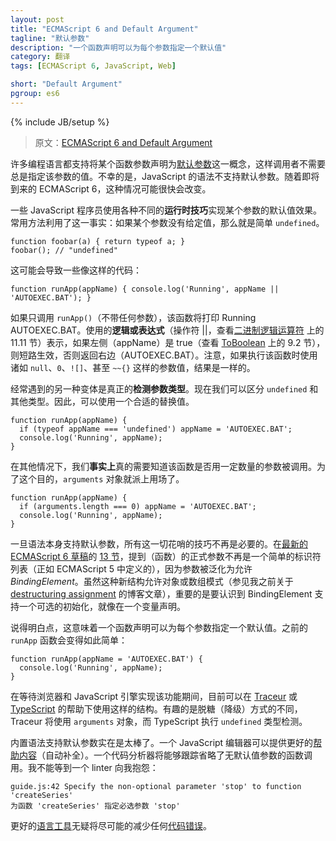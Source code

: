 ```yaml
---
layout: post
title: "ECMAScript 6 and Default Argument"
tagline: "默认参数"
description: "一个函数声明可以为每个参数指定一个默认值"
category: 翻译
tags: [ECMAScript 6, JavaScript, Web]

short: "Default Argument"
pgroup: es6
---
```

{% include JB/setup %}

> 原文：[ECMAScript 6 and Default Argument](http://ariya.ofilabs.com/2013/02/es6-and-default-argument.html)

<!-- Many programming languages support the concept of a [default argument](http://en.wikipedia.org/wiki/Default_argument) for a function parameter so that the caller does not always need to specify the argument value. Unfortunately, JavaScript does not have a default argument support in its syntax. This may soon change with the upcoming ECMAScript 6. -->

许多编程语言都支持将某个函数参数声明为[默认参数](http://en.wikipedia.org/wiki/Default_argument)这一概念，这样调用者不需要总是指定该参数的值。不幸的是，JavaScript 的语法不支持默认参数。随着即将到来的 ECMAScript 6，这种情况可能很快会改变。

<!-- A few JavaScript programmers employ various different **run-time tricks** to achieve the effect of an argument with a default value. The common approach is by leveraging the fact that if an argument is not given a value, then it`s simply `undefined`. -->

一些 JavaScript 程序员使用各种不同的**运行时技巧**实现某个参数的默认值效果。常用方法利用了这一事实：如果某个参数没有给定值，那么就是简单 `undefined`。

    function foobar(a) { return typeof a; }
    foobar(); // "undefined"

<!-- This can lead to some code like: -->
这可能会导致一些像这样的代码：

    function runApp(appName) { console.log('Running', appName || 'AUTOEXEC.BAT'); }

<!-- That function will print Running AUTOEXEC.BAT if invoked as `runApp()` only (without any argument). The use of **logical expression OR** (operator ||, see section 11.11 on [Binary Logical Operators](http://es5.github.com/#x11.11)) means that if the left side (appName) is true (see section 9.2 on [ToBoolean](http://es5.github.com/#x9.2)), then the short-circuiting kicks in, otherwise we will get the right side (AUTOEXEC.BAT). Note how the result is the same if you execute that function with other value such as `null`, `0`, `![]`, or even `~~{}`. -->

如果只调用 `runApp()`（不带任何参数），该函数将打印 Running AUTOEXEC.BAT。使用的**逻辑或表达式**（操作符 ||，查看[二进制逻辑运算符](http://es5.github.com/#x11.11) 上的 11.11 节）表示，如果左侧（appName）是 true（查看 [ToBoolean](http://es5.github.com/#x9.2) 上的 9.2 节），则短路生效，否则返回右边（AUTOEXEC.BAT）。注意，如果执行该函数时使用诸如 `null`、`0`、`![]`、甚至 `~~{}` 这样的参数值，结果是一样的。

<!-- Another variant which are often encountered is really **checking the type** of the parameter. Now we can distinguish between `undefined` and others. Therefore, a suitable value substitution can be carried out. -->
经常遇到的另一种变体是真正的**检测参数类型**。现在我们可以区分 `undefined` 和其他类型。因此，可以使用一个合适的替换值。

    function runApp(appName) {
      if (typeof appName === 'undefined') appName = 'AUTOEXEC.BAT';
      console.log('Running', appName);
    }

<!-- In other cases, we *really* really need to know whether the function is invoked with a certain number of argument or not. For this purpose, the `arguments` object comes to the rescue. -->

在其他情况下，我们**事实上**真的需要知道该函数是否用一定数量的参数被调用。为了这个目的，`arguments` 对象就派上用场了。

    function runApp(appName) {
      if (arguments.length === 0) appName = 'AUTOEXEC.BAT';
      console.log('Running', appName);
    }

<!-- All this fancy dance is not necessarily anymore once the syntax itself supports a default argument. In the [section 13](http://teramako.github.com/ECMAScript/ecma6th_syntax.html#13) of the [latest ECMAScript 6 draft](http://wiki.ecmascript.org/doku.php?id=harmony:specification_drafts), it is mentioned that the formal parameter (for a function) is not a simple list of identifiers anymore (as in ECMAScript 5) as it is generalized to allow *BindingElement*. While this new construct is there to permit the object and array pattern (see my previous blog post on [destructuring assignment](http://ariya.ofilabs.com/2013/02/es6-and-destructuring-assignment.html)), it is important to realize that BindingElement supports an optional initialization, pretty much like in a variable declaration. -->

一旦语法本身支持默认参数，所有这一切花哨的技巧不再是必要的。在[最新的 ECMAScript 6 草稿](http://wiki.ecmascript.org/doku.php?id=harmony:specification_drafts)的 [13 节](http://teramako.github.com/ECMAScript/ecma6th_syntax.html#13)，提到（函数）的正式参数不再是一个简单的标识符列表（正如 ECMAScript 5 中定义的），因为参数被泛化为允许 *BindingElement*。虽然这种新结构允许对象或数组模式（参见我之前关于 [destructuring assignment](http://ariya.ofilabs.com/2013/02/es6-and-destructuring-assignment.html) 的博客文章），重要的是要认识到 BindingElement 支持一个可选的初始化，就像在一个变量声明。

<!-- In plain English, this means that a function declaration can specify a default value for every parameter. The previous `runApp` function will turn into something as simple as: -->

说得明白点，这意味着一个函数声明可以为每个参数指定一个默认值。之前的 `runApp` 函数会变得如此简单：

    function runApp(appName = 'AUTOEXEC.BAT') {
      console.log('Running', appName);
    }

<!-- While waiting for browsers and JavaScript engines to implement this feature, such a construct can be used already these days with help of [Traceur](https://code.google.com/p/traceur-compiler/) or [TypeScript](http://www.typescriptlang.org/). It is interesting to note the different desugaring, Traceur will use the `arguments` object while TypeScript performs the `undefined` type check. -->

在等待浏览器和 JavaScript 引擎实现该功能期间，目前可以在 [Traceur](https://code.google.com/p/traceur-compiler/) 或 [TypeScript](http://www.typescriptlang.org/) 的帮助下使用这样的结构。有趣的是脱糖（降级）方式的不同，Traceur 将使用 `arguments` 对象，而 TypeScript 执行 `undefined` 类型检测。

<!-- Having a built-in syntax support for default argument is fantastic. A JavaScript editors could give a better [content assist](http://ariya.ofilabs.com/2013/02/javascript-editing-with-vmware-scripted.html) (autocomplete). A code analyzer will be able to track function invocation which omits parameters that do not have default values. I can't wait until a linter complains to me: -->

内置语法支持默认参数实在是太棒了。一个 JavaScript 编辑器可以提供更好的[帮助内容](http://ariya.ofilabs.com/2013/02/javascript-editing-with-vmware-scripted.html)（自动补全）。一个代码分析器将能够跟踪省略了无默认值参数的函数调用。我不能等到一个 linter 向我抱怨：

    guide.js:42 Specify the non-optional parameter 'stop' to function 'createSeries'
    为函数 'createSeries' 指定必选参数 'stop'

<!-- Better [language tools](http://ariya.ofilabs.com/2012/12/quality-code-via-multiple-layers-of-defense.html) will no doubt reduce any [coding mistake](http://ariya.ofilabs.com/2012/11/language-tools-for-reducing-mistakes.html) as best as it can. -->

更好的[语言工具](http://ariya.ofilabs.com/2012/12/quality-code-via-multiple-layers-of-defense.html)无疑将尽可能的减少任何[代码错误](http://ariya.ofilabs.com/2012/11/language-tools-for-reducing-mistakes.html)。




